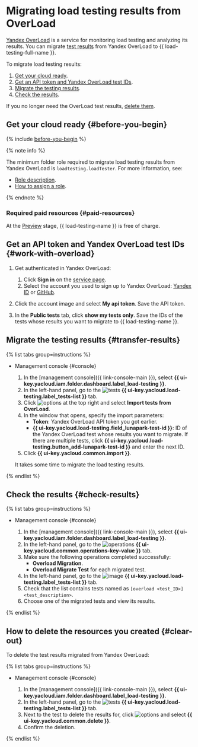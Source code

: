 # Migrating load testing results from OverLoad


[Yandex OverLoad](https://overload.yandex.net/) is a service for monitoring load testing and analyzing its results. You can migrate [test results](../../load-testing/concepts/load-test-results.md) from Yandex OverLoad to {{ load-testing-full-name }}.

To migrate load testing results:

1. [Get your cloud ready](#before-you-begin).
1. [Get an API token and Yandex OverLoad test IDs](#get-overload).
1. [Migrate the testing results](#transfer-results).
1. [Check the results](#check-results).

If you no longer need the OverLoad test results, [delete them](#clear-out).

## Get your cloud ready {#before-you-begin}

{% include [before-you-begin](../_tutorials_includes/before-you-begin.md) %}

{% note info %}

The minimum folder role required to migrate load testing results from Yandex OverLoad is `loadtesting.loadTester`. For more information, see:
 * [Role description](../../load-testing/security/index.md#roles-list).
 * [How to assign a role](../../iam/operations/sa/assign-role-for-sa.md#binding-role-resource).

{% endnote %}

### Required paid resources {#paid-resources}

At the [Preview](../../overview/concepts/launch-stages.md) stage, {{ load-testing-name }} is free of charge.

## Get an API token and Yandex OverLoad test IDs {#work-with-overload}

1. Get authenticated in Yandex OverLoad:

    1. Click **Sign in** on the [service page](https://overload.yandex.net/).
    1. Select the account you used to sign up to Yandex OverLoad: [Yandex ID](https://yandex.ru/support/id/) or [GitHub](https://docs.github.com/en/account-and-profile).

1. Click the account image and select **My api token**. Save the API token.
1. In the **Public tests** tab, click **show my tests only**. Save the IDs of the tests whose results you want to migrate to {{ load-testing-name }}.

## Migrate the testing results {#transfer-results}

{% list tabs group=instructions %}

- Management console {#console}

  1. In the [management console]({{ link-console-main }}), select **{{ ui-key.yacloud.iam.folder.dashboard.label_load-testing }}**.
  1. In the left-hand panel, go to the ![tests](../../_assets/load-testing/test.svg) **{{ ui-key.yacloud.load-testing.label_tests-list }}** tab.
  1. Click ![options](../../_assets/options.svg) at the top right and select **Import tests from OverLoad**.
  1. In the window that opens, specify the import parameters:
      * **Token**: Yandex OverLoad API token you got earlier.
      * **{{ ui-key.yacloud.load-testing.field_lunapark-test-id }}**: ID of the Yandex OverLoad test whose results you want to migrate. If there are multiple tests, click **{{ ui-key.yacloud.load-testing.button_add-lunapark-test-id }}** and enter the next ID. 
  1. Click **{{ ui-key.yacloud.common.import }}**.

  It takes some time to migrate the load testing results. 

{% endlist %}

## Check the results {#check-results}

{% list tabs group=instructions %}

- Management console {#console}

  1. In the [management console]({{ link-console-main }}), select **{{ ui-key.yacloud.iam.folder.dashboard.label_load-testing }}**.
  1. In the left-hand panel, go to the ![operations](../../_assets/mdb/operations.svg) **{{ ui-key.yacloud.common.operations-key-value }}** tab.
  1. Make sure the following operations completed successfully:
      * **Overload Migration**.
      * **Overload Migrate Test** for each migrated test.
  1. In the left-hand panel, go to the ![image](../../_assets/load-testing/test.svg) **{{ ui-key.yacloud.load-testing.label_tests-list }}** tab.
  1. Check that the list contains tests named as `[overload <test_ID>]<test_description>`.
  1. Choose one of the migrated tests and view its results. 

{% endlist %}

## How to delete the resources you created {#clear-out}

To delete the test results migrated from Yandex OverLoad:

{% list tabs group=instructions %}

- Management console {#console}

  1. In the [management console]({{ link-console-main }}), select **{{ ui-key.yacloud.iam.folder.dashboard.label_load-testing }}**.
  1. In the left-hand panel, go to the ![tests](../../_assets/load-testing/test.svg) **{{ ui-key.yacloud.load-testing.label_tests-list }}** tab.
  1. Next to the test to delete the results for, click ![options](../../_assets/options.svg) and select **{{ ui-key.yacloud.common.delete }}**.
  1. Confirm the deletion.

{% endlist %}
